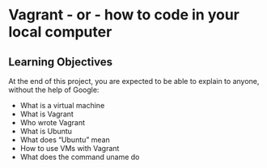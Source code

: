 # Vagrant - or - how to code in your local computer

## Learning Objectives

At the end of this project, you are expected to be able to explain to anyone, without the help of Google:

* What is a virtual machine
* What is Vagrant
* Who wrote Vagrant
*  What is Ubuntu
* What does “Ubuntu” mean
* How to use VMs with Vagrant
* What does the command uname do
